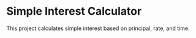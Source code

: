 # Simple Interest Calculator

This project calculates simple interest based on principal, rate, and time.
